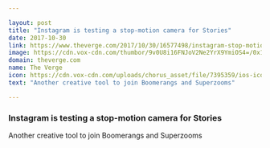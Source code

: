 ```yaml
---

layout: post
title: "Instagram is testing a stop-motion camera for Stories"
date: 2017-10-30
link: https://www.theverge.com/2017/10/30/16577498/instagram-stop-motion-camera-test
image: https://cdn.vox-cdn.com/thumbor/9v0U8i16FNJoV2Ne2YrX9YmiOS4=/0x146:2040x1214/fit-in/1200x630/cdn.vox-cdn.com/uploads/chorus_asset/file/3446706/instagram-stock-1082.0.jpg
domain: theverge.com
name: The Verge
icon: https://cdn.vox-cdn.com/uploads/chorus_asset/file/7395359/ios-icon.0.png
text: "Another creative tool to join Boomerangs and Superzooms"

---
```


### Instagram is testing a stop-motion camera for Stories

Another creative tool to join Boomerangs and Superzooms
